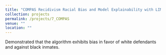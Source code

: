 ```yaml
---
title: "COMPAS Recidivism Racial Bias and Model Explainability with LIME and SHAP"
collection: projects
permalink: /projects/7_COMPAS
venue: ""
location: ""
---
```


Demonstrated that the algorithm exhibits bias in favor of white defendants and against black inmates.
